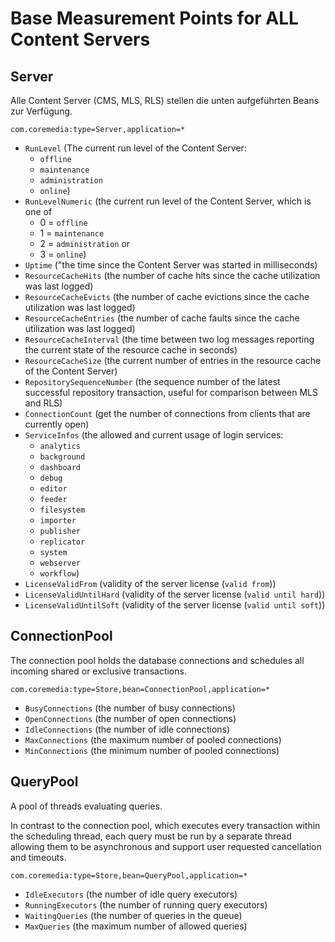 # Base Measurement Points for ALL Content Servers

## Server

Alle Content Server (CMS, MLS, RLS) stellen die unten aufgeführten Beans zur Verfügung.

`com.coremedia:type=Server,application=*`

- `RunLevel` (The current run level of the Content Server:
    * `offline`
    * `maintenance`
    * `administration`
    * `online`)
- `RunLevelNumeric` (the current run level of the Content Server, which is one of
    *  0 = `offline`
    *  1 = `maintenance`
    *  2 = `administration` or
    *  3 = `online`)
- `Uptime` ("the time since the Content Server was started in milliseconds)
- `ResourceCacheHits` (the number of cache hits since the cache utilization was last logged)
- `ResourceCacheEvicts` (the number of cache evictions since the cache utilization was last logged)
- `ResourceCacheEntries` (the number of cache faults since the cache utilization was last logged)
- `ResourceCacheInterval` (the time between two log messages reporting the current state of the resource cache in seconds)
- `ResourceCacheSize` (the current number of entries in the resource cache of the Content Server)
- `RepositorySequenceNumber` (the sequence number of the latest successful repository transaction, useful for comparison between MLS and RLS)
- `ConnectionCount` (get the number of connections from clients that are currently open)
- `ServiceInfos` (the allowed and current usage of login services:
    * `analytics`
    * `background`
    * `dashboard`
    * `debug`
    * `editor`
    * `feeder`
    * `filesystem`
    * `importer`
    * `publisher`
    * `replicator`
    * `system`
    * `webserver`
    * `workflow`)
- `LicenseValidFrom` (validity of the server license (`valid from`))
- `LicenseValidUntilHard` (validity of the server license (`valid until hard`))
- `LicenseValidUntilSoft` (validity of the server license (`valid until soft`))


## ConnectionPool

The connection pool holds the database connections and schedules all incoming shared or exclusive transactions.

`com.coremedia:type=Store,bean=ConnectionPool,application=*`

- `BusyConnections` (the number of busy connections)
- `OpenConnections` (the number of open connections)
- `IdleConnections` (the number of idle connections)
- `MaxConnections` (the maximum number of pooled connections)
- `MinConnections` (the minimum number of pooled connections)


## QueryPool

A pool of threads evaluating queries.

In contrast to the connection pool, which executes every transaction within
the scheduling thread, each query must be run by a separate thread allowing
them to be asynchronous and support user requested cancellation and
timeouts.

`com.coremedia:type=Store,bean=QueryPool,application=*`

- `IdleExecutors` (the number of idle query executors)
- `RunningExecutors` (the number of running query executors)
- `WaitingQueries` (the number of queries in the queue)
- `MaxQueries` (the maximum number of allowed queries)

